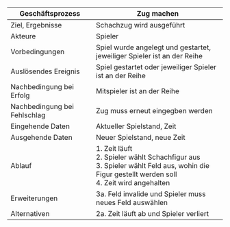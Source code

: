 Geschäftsprozess | Zug machen
---|---
Ziel, Ergebnisse | Schachzug wird ausgeführt
Akteure | Spieler |
Vorbedingungen | Spiel wurde angelegt und gestartet, jeweiliger Spieler ist an der Reihe
Auslösendes Ereignis | Spiel gestartet oder jeweiliger Spieler ist an der Reihe
Nachbedingung bei Erfolg | Mitspieler ist an der Reihe
Nachbedingung bei Fehlschlag | Zug muss erneut eingegben werden
Eingehende Daten | Aktueller Spielstand, Zeit
Ausgehende Daten | Neuer Spielstand, neue Zeit
Ablauf | 1. Zeit läuft <br> 2. Spieler wählt Schachfigur aus <br> 3. Spieler wählt Feld aus, wohin die Figur gestellt werden soll <br> 4. Zeit wird angehalten
Erweiterungen | 3a. Feld invalide und Spieler muss neues Feld auswählen
Alternativen | 2a. Zeit läuft ab und Spieler verliert